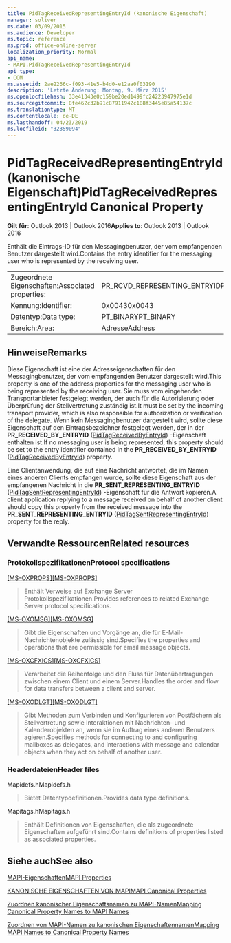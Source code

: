 ```yaml
---
title: PidTagReceivedRepresentingEntryId (kanonische Eigenschaft)
manager: soliver
ms.date: 03/09/2015
ms.audience: Developer
ms.topic: reference
ms.prod: office-online-server
localization_priority: Normal
api_name:
- MAPI.PidTagReceivedRepresentingEntryId
api_type:
- COM
ms.assetid: 2ae2266c-f093-41e5-b4d0-e12aa0f03190
description: 'Letzte Änderung: Montag, 9. März 2015'
ms.openlocfilehash: 33e41343e0c159be20ed1499fc24223947975e1d
ms.sourcegitcommit: 8fe462c32b91c87911942c188f3445e85a54137c
ms.translationtype: MT
ms.contentlocale: de-DE
ms.lasthandoff: 04/23/2019
ms.locfileid: "32359094"
---
```

# <a name="pidtagreceivedrepresentingentryid-canonical-property"></a><span data-ttu-id="93f1f-103">PidTagReceivedRepresentingEntryId (kanonische Eigenschaft)</span><span class="sxs-lookup"><span data-stu-id="93f1f-103">PidTagReceivedRepresentingEntryId Canonical Property</span></span>

  
  
<span data-ttu-id="93f1f-104">**Gilt für**: Outlook 2013 | Outlook 2016</span><span class="sxs-lookup"><span data-stu-id="93f1f-104">**Applies to**: Outlook 2013 | Outlook 2016</span></span> 
  
<span data-ttu-id="93f1f-105">Enthält die Eintrags-ID für den Messagingbenutzer, der vom empfangenden Benutzer dargestellt wird.</span><span class="sxs-lookup"><span data-stu-id="93f1f-105">Contains the entry identifier for the messaging user who is represented by the receiving user.</span></span>
  
|||
|:-----|:-----|
|<span data-ttu-id="93f1f-106">Zugeordnete Eigenschaften:</span><span class="sxs-lookup"><span data-stu-id="93f1f-106">Associated properties:</span></span>  <br/> |<span data-ttu-id="93f1f-107">PR_RCVD_REPRESENTING_ENTRYID</span><span class="sxs-lookup"><span data-stu-id="93f1f-107">PR_RCVD_REPRESENTING_ENTRYID</span></span>  <br/> |
|<span data-ttu-id="93f1f-108">Kennung:</span><span class="sxs-lookup"><span data-stu-id="93f1f-108">Identifier:</span></span>  <br/> |<span data-ttu-id="93f1f-109">0x0043</span><span class="sxs-lookup"><span data-stu-id="93f1f-109">0x0043</span></span>  <br/> |
|<span data-ttu-id="93f1f-110">Datentyp:</span><span class="sxs-lookup"><span data-stu-id="93f1f-110">Data type:</span></span>  <br/> |<span data-ttu-id="93f1f-111">PT_BINARY</span><span class="sxs-lookup"><span data-stu-id="93f1f-111">PT_BINARY</span></span>  <br/> |
|<span data-ttu-id="93f1f-112">Bereich:</span><span class="sxs-lookup"><span data-stu-id="93f1f-112">Area:</span></span>  <br/> |<span data-ttu-id="93f1f-113">Adresse</span><span class="sxs-lookup"><span data-stu-id="93f1f-113">Address</span></span>  <br/> |
   
## <a name="remarks"></a><span data-ttu-id="93f1f-114">Hinweise</span><span class="sxs-lookup"><span data-stu-id="93f1f-114">Remarks</span></span>

<span data-ttu-id="93f1f-115">Diese Eigenschaft ist eine der Adresseigenschaften für den Messagingbenutzer, der vom empfangenden Benutzer dargestellt wird.</span><span class="sxs-lookup"><span data-stu-id="93f1f-115">This property is one of the address properties for the messaging user who is being represented by the receiving user.</span></span> <span data-ttu-id="93f1f-116">Sie muss vom eingehenden Transportanbieter festgelegt werden, der auch für die Autorisierung oder Überprüfung der Stellvertretung zuständig ist.</span><span class="sxs-lookup"><span data-stu-id="93f1f-116">It must be set by the incoming transport provider, which is also responsible for authorization or verification of the delegate.</span></span> <span data-ttu-id="93f1f-117">Wenn kein Messagingbenutzer dargestellt wird, sollte diese Eigenschaft auf den Eintragsbezeichner festgelegt werden, der in der **PR_RECEIVED_BY_ENTRYID** ([PidTagReceivedByEntryId](pidtagreceivedbyentryid-canonical-property.md)) -Eigenschaft enthalten ist.</span><span class="sxs-lookup"><span data-stu-id="93f1f-117">If no messaging user is being represented, this property should be set to the entry identifier contained in the **PR_RECEIVED_BY_ENTRYID** ([PidTagReceivedByEntryId](pidtagreceivedbyentryid-canonical-property.md)) property.</span></span>
  
<span data-ttu-id="93f1f-118">Eine Clientanwendung, die auf eine Nachricht antwortet, die im Namen eines anderen Clients empfangen wurde, sollte diese Eigenschaft aus der empfangenen Nachricht in die **PR_SENT_REPRESENTING_ENTRYID** ([PidTagSentRepresentingEntryId](pidtagsentrepresentingentryid-canonical-property.md)) -Eigenschaft für die Antwort kopieren.</span><span class="sxs-lookup"><span data-stu-id="93f1f-118">A client application replying to a message received on behalf of another client should copy this property from the received message into the **PR_SENT_REPRESENTING_ENTRYID** ([PidTagSentRepresentingEntryId](pidtagsentrepresentingentryid-canonical-property.md)) property for the reply.</span></span>
  
## <a name="related-resources"></a><span data-ttu-id="93f1f-119">Verwandte Ressourcen</span><span class="sxs-lookup"><span data-stu-id="93f1f-119">Related resources</span></span>

### <a name="protocol-specifications"></a><span data-ttu-id="93f1f-120">Protokollspezifikationen</span><span class="sxs-lookup"><span data-stu-id="93f1f-120">Protocol specifications</span></span>

<span data-ttu-id="93f1f-121">[[MS-OXPROPS]](https://msdn.microsoft.com/library/f6ab1613-aefe-447d-a49c-18217230b148%28Office.15%29.aspx)</span><span class="sxs-lookup"><span data-stu-id="93f1f-121">[[MS-OXPROPS]](https://msdn.microsoft.com/library/f6ab1613-aefe-447d-a49c-18217230b148%28Office.15%29.aspx)</span></span>
  
> <span data-ttu-id="93f1f-122">Enthält Verweise auf Exchange Server Protokollspezifikationen.</span><span class="sxs-lookup"><span data-stu-id="93f1f-122">Provides references to related Exchange Server protocol specifications.</span></span>
    
<span data-ttu-id="93f1f-123">[[MS-OXOMSG]](https://msdn.microsoft.com/library/daa9120f-f325-4afb-a738-28f91049ab3c%28Office.15%29.aspx)</span><span class="sxs-lookup"><span data-stu-id="93f1f-123">[[MS-OXOMSG]](https://msdn.microsoft.com/library/daa9120f-f325-4afb-a738-28f91049ab3c%28Office.15%29.aspx)</span></span>
  
> <span data-ttu-id="93f1f-124">Gibt die Eigenschaften und Vorgänge an, die für E-Mail-Nachrichtenobjekte zulässig sind.</span><span class="sxs-lookup"><span data-stu-id="93f1f-124">Specifies the properties and operations that are permissible for email message objects.</span></span>
    
<span data-ttu-id="93f1f-125">[[MS-OXCFXICS]](https://msdn.microsoft.com/library/b9752f3d-d50d-44b8-9e6b-608a117c8532%28Office.15%29.aspx)</span><span class="sxs-lookup"><span data-stu-id="93f1f-125">[[MS-OXCFXICS]](https://msdn.microsoft.com/library/b9752f3d-d50d-44b8-9e6b-608a117c8532%28Office.15%29.aspx)</span></span>
  
> <span data-ttu-id="93f1f-126">Verarbeitet die Reihenfolge und den Fluss für Datenübertragungen zwischen einem Client und einem Server.</span><span class="sxs-lookup"><span data-stu-id="93f1f-126">Handles the order and flow for data transfers between a client and server.</span></span>
    
<span data-ttu-id="93f1f-127">[[MS-OXODLGT]](https://msdn.microsoft.com/library/01a89b11-9c43-4c40-b147-8f6a1ef5a44f%28Office.15%29.aspx)</span><span class="sxs-lookup"><span data-stu-id="93f1f-127">[[MS-OXODLGT]](https://msdn.microsoft.com/library/01a89b11-9c43-4c40-b147-8f6a1ef5a44f%28Office.15%29.aspx)</span></span>
  
> <span data-ttu-id="93f1f-128">Gibt Methoden zum Verbinden und Konfigurieren von Postfächern als Stellvertretung sowie Interaktionen mit Nachrichten- und Kalenderobjekten an, wenn sie im Auftrag eines anderen Benutzers agieren.</span><span class="sxs-lookup"><span data-stu-id="93f1f-128">Specifies methods for connecting to and configuring mailboxes as delegates, and interactions with message and calendar objects when they act on behalf of another user.</span></span>
    
### <a name="header-files"></a><span data-ttu-id="93f1f-129">Headerdateien</span><span class="sxs-lookup"><span data-stu-id="93f1f-129">Header files</span></span>

<span data-ttu-id="93f1f-130">Mapidefs.h</span><span class="sxs-lookup"><span data-stu-id="93f1f-130">Mapidefs.h</span></span>
  
> <span data-ttu-id="93f1f-131">Bietet Datentypdefinitionen.</span><span class="sxs-lookup"><span data-stu-id="93f1f-131">Provides data type definitions.</span></span>
    
<span data-ttu-id="93f1f-132">Mapitags.h</span><span class="sxs-lookup"><span data-stu-id="93f1f-132">Mapitags.h</span></span>
  
> <span data-ttu-id="93f1f-133">Enthält Definitionen von Eigenschaften, die als zugeordnete Eigenschaften aufgeführt sind.</span><span class="sxs-lookup"><span data-stu-id="93f1f-133">Contains definitions of properties listed as associated properties.</span></span>
    
## <a name="see-also"></a><span data-ttu-id="93f1f-134">Siehe auch</span><span class="sxs-lookup"><span data-stu-id="93f1f-134">See also</span></span>



[<span data-ttu-id="93f1f-135">MAPI-Eigenschaften</span><span class="sxs-lookup"><span data-stu-id="93f1f-135">MAPI Properties</span></span>](mapi-properties.md)
  
[<span data-ttu-id="93f1f-136">KANONISCHE EIGENSCHAFTEN VON MAPI</span><span class="sxs-lookup"><span data-stu-id="93f1f-136">MAPI Canonical Properties</span></span>](mapi-canonical-properties.md)
  
[<span data-ttu-id="93f1f-137">Zuordnen kanonischer Eigenschaftsnamen zu MAPI-Namen</span><span class="sxs-lookup"><span data-stu-id="93f1f-137">Mapping Canonical Property Names to MAPI Names</span></span>](mapping-canonical-property-names-to-mapi-names.md)
  
[<span data-ttu-id="93f1f-138">Zuordnen von MAPI-Namen zu kanonischen Eigenschaftennamen</span><span class="sxs-lookup"><span data-stu-id="93f1f-138">Mapping MAPI Names to Canonical Property Names</span></span>](mapping-mapi-names-to-canonical-property-names.md)

